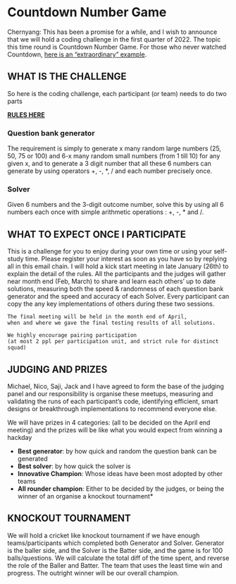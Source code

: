 # Countdown Number Game

Chernyang: This has been a promise for a while, and I wish to announce that we will hold a coding challenge in the first quarter of 2022. 
The topic this time round is Countdown Number Game. 
For those who never watched Countdown, [here is an “extraordinary” example](https://www.youtube.com/watch?v=0q6PT4ad6BY&ab_channel=8ertie).

## WHAT IS THE CHALLENGE
So here is the coding challenge, each participant (or team) needs to do two parts

**[RULES HERE](https://confluence.app.betfair/pages/viewpage.action?spaceKey=PST&title=Coding+Challenge+2022)**

### Question bank generator
The requirement is simply to generate x many random large numbers (25, 50, 75 or 100) and 6-x many random small numbers (from 1 till 10) for any given x, and to generate a 3 digit number that all these 6 numbers can generate by using operators +, -, *, / and each number precisely once.

### Solver
Given 6 numbers and the 3-digit outcome number, solve this by using all 6 numbers each once with simple arithmetic operations : +, -, * and /.

## WHAT TO EXPECT ONCE I PARTICIPATE
This is a challenge for you to enjoy during your own time or using your self-study time.
Please register your interest as soon as you have so by replying all in this email chain. 
I will hold a kick start meeting in late January (26th) to explain the detail of the rules. 
All the participants and the judges will gather near month end (Feb, March) to share and learn each others’ up to date solutions, 
measuring both the speed & randomness of each question bank generator and the speed and accuracy of each Solver. 
Every participant can copy the any key implementations of others during these two sessions.

    The final meeting will be held in the month end of April, 
    when and where we gave the final testing results of all solutions.

    We highly encourage pairing participation 
    (at most 2 ppl per participation unit, and strict rule for distinct squad)

## JUDGING AND PRIZES
Michael, Nico, Saji, Jack and I have agreed to form the base of the judging panel and our responsibility is organise these meetups, 
measuring and validating the runs of each participant’s code, identifying efficient, smart designs or breakthrough implementations to recommend everyone else.

We will have prizes in 4 categories: (all to be decided on the April end meeting) and the prizes will be like what you would expect from winning a hackday

* **Best generator**: by how quick and random the question bank can be generated
* **Best solver**: by how quick the solver is
* **Innovative Champion**: Whose ideas have been most adopted by other teams
* **All rounder champion**: Either to be decided by the judges, or being the winner of an organise a knockout tournament*

## KNOCKOUT TOURNAMENT
We will hold a cricket like knockout tournament if we have enough teams/participants which completed both Generator and Solver. 
Generator is the baller side, and the Solver is the Batter side, and the game is for 100 balls/questions. 
We will calculate the total diff of the time spent, and reverse the role of the Baller and Batter. 
The team that uses the least time win and progress. 
The outright winner will be our overall champion.
